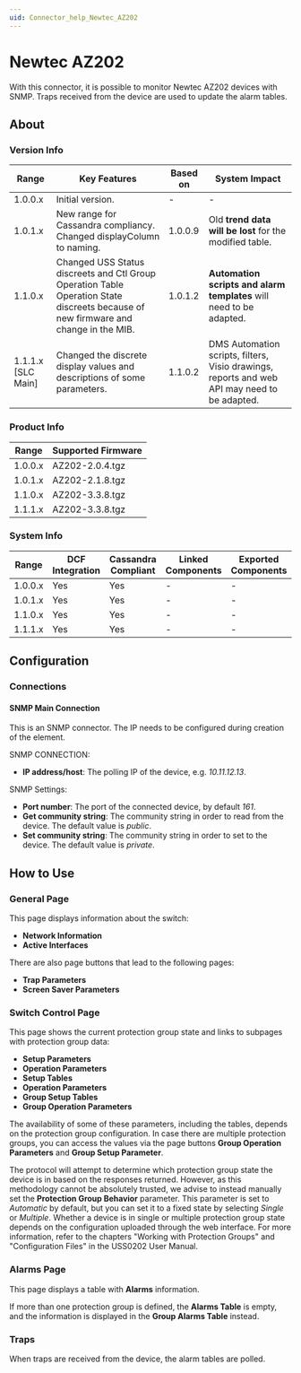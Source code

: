 ```yaml
---
uid: Connector_help_Newtec_AZ202
---
```


# Newtec AZ202

With this connector, it is possible to monitor Newtec AZ202 devices with SNMP. Traps received from the device are used to update the alarm tables.

## About

### Version Info

| **Range**            | **Key Features**                                                                                                                    | **Based on** | **System Impact**                                                                            |
|----------------------|-------------------------------------------------------------------------------------------------------------------------------------|--------------|----------------------------------------------------------------------------------------------|
| 1.0.0.x              | Initial version.                                                                                                                    | \-           | \-                                                                                           |
| 1.0.1.x              | New range for Cassandra compliancy. Changed displayColumn to naming.                                                                | 1.0.0.9      | Old **trend data will be lost** for the modified table.                                      |
| 1.1.0.x              | Changed USS Status discreets and Ctl Group Operation Table Operation State discreets because of new firmware and change in the MIB. | 1.0.1.2      | **Automation scripts and alarm templates** will need to be adapted.                          |
| 1.1.1.x \[SLC Main\] | Changed the discrete display values and descriptions of some parameters.                                                            | 1.1.0.2      | DMS Automation scripts, filters, Visio drawings, reports and web API may need to be adapted. |

### Product Info

| **Range** | **Supported Firmware** |
|-----------|------------------------|
| 1.0.0.x   | AZ202-2.0.4.tgz        |
| 1.0.1.x   | AZ202-2.1.8.tgz        |
| 1.1.0.x   | AZ202-3.3.8.tgz        |
| 1.1.1.x   | AZ202-3.3.8.tgz        |

### System Info

| **Range** | **DCF Integration** | **Cassandra Compliant** | **Linked Components** | **Exported Components** |
|-----------|---------------------|-------------------------|-----------------------|-------------------------|
| 1.0.0.x   | Yes                 | Yes                     | \-                    | \-                      |
| 1.0.1.x   | Yes                 | Yes                     | \-                    | \-                      |
| 1.1.0.x   | Yes                 | Yes                     | \-                    | \-                      |
| 1.1.1.x   | Yes                 | Yes                     | \-                    | \-                      |

## Configuration

### Connections

#### SNMP Main Connection

This is an SNMP connector. The IP needs to be configured during creation of the element.

SNMP CONNECTION:

- **IP address/host**: The polling IP of the device, e.g. *10.11.12.13*.

SNMP Settings:

- **Port number**: The port of the connected device, by default *161*.
- **Get community string**: The community string in order to read from the device. The default value is *public*.
- **Set community string**: The community string in order to set to the device. The default value is *private*.

## How to Use

### General Page

This page displays information about the switch:

- **Network Information**
- **Active Interfaces**

There are also page buttons that lead to the following pages:

- **Trap Parameters**
- **Screen Saver Parameters**

### Switch Control Page

This page shows the current protection group state and links to subpages with protection group data:

- **Setup Parameters**
- **Operation Parameters**
- **Setup Tables**
- **Operation Parameters**
- **Group Setup Tables**
- **Group Operation Parameters**

The availability of some of these parameters, including the tables, depends on the protection group configuration. In case there are multiple protection groups, you can access the values via the page buttons **Group Operation Parameters** and **Group Setup Parameter**.

The protocol will attempt to determine which protection group state the device is in based on the responses returned. However, as this methodology cannot be absolutely trusted, we advise to instead manually set the **Protection Group Behavior** parameter. This parameter is set to *Automatic* by default, but you can set it to a fixed state by selecting *Single* or *Multiple*. Whether a device is in single or multiple protection group state depends on the configuration uploaded through the web interface. For more information, refer to the chapters "Working with Protection Groups" and "Configuration Files" in the USS0202 User Manual.

### Alarms Page

This page displays a table with **Alarms** information.

If more than one protection group is defined, the **Alarms Table** is empty, and the information is displayed in the **Group Alarms Table** instead.

### Traps

When traps are received from the device, the alarm tables are polled.
